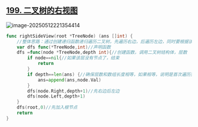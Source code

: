 ## [199. 二叉树的右视图](https://leetcode.cn/problems/binary-tree-right-side-view/) 

![image-20250512221354414](https://gggzxh.oss-cn-beijing.aliyuncs.com/img/20250512221354414.png)

```go
func rightSideView(root *TreeNode) (ans []int) {
    //整体思路：通过创建递归函数递归遍历二叉树，先遍历右边，后遍历左边，同时要根据该层是否已经遍历过来确定是否加入节点值
    var dfs func(*TreeNode,int)//声明函数
    dfs =func(node *TreeNode,depth int){//创建函数，调用二叉树结构体，层数
        if node==nil{//如果该层没有节点了，结束
            return 
        }
        if depth==len(ans) {//确保层数和数组长度相等，如果相等，说明是首次遍历到此处，可以加入节点值，如果不相等，则说明是第二次到此处，说明是看不到的节点
            ans=append(ans,node.Val)
        }
        dfs(node.Right,depth+1)//先右边后左边
        dfs(node.Left,depth+1)
    }
    dfs(root,0)//先加入根节点
    return 
}
```

